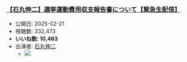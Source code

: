 ### [【石丸伸二】選挙運動費用収支報告書について【緊急生配信】](https://www.youtube.com/watch?v=hSTjyqoO60Y)
-   公開日: 2025-02-21
-   視聴数: 332,473
-   **いいね数: 10,463**
-   出演者: [石丸伸二](/rehacq_fan/people/石丸伸二 "wikilink")
    - [![](https://img.youtube.com/vi/hSTjyqoO60Y/hqdefault.jpg)](https://www.youtube.com/watch?v=hSTjyqoO60Y)
